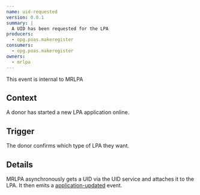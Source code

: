 ```yaml
---
name: uid-requested
version: 0.0.1
summary: |
  A UID has been requested for the LPA
producers:
  - opg.poas.makeregister
consumers:
  - opg.poas.makeregister
owners:
  - mrlpa
---
```


<Admonition type="warning">This event is internal to MRLPA</Admonition>

## Context

A donor has started a new LPA application online.

## Trigger

The donor confirms which type of LPA they want.

## Details

MRLPA asynchronously gets a UID via the UID service and attaches it to the LPA. It then emits a [application-updated](../application-updated) event.

<NodeGraph title="Consumer / Producer Diagram" />

<EventExamples />

<Schema />
